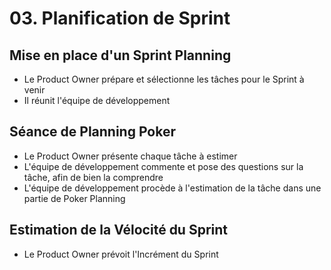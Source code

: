 # 03. Planification de Sprint

## Mise en place d'un Sprint Planning
- Le Product Owner prépare et sélectionne les tâches pour le Sprint à venir
- Il réunit l'équipe de développement

## Séance de Planning Poker
- Le Product Owner présente chaque tâche à estimer
- L'équipe de développement commente et pose des questions sur la tâche, afin de bien la comprendre
- L'équipe de développement procède à l'estimation de la tâche dans une partie de Poker Planning

## Estimation de la Vélocité du Sprint
- Le Product Owner prévoit l'Incrément du Sprint